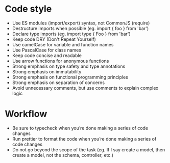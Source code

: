 # Code style

- Use ES modules (import/export) syntax, not CommonJS (require)
- Destructure imports when possible (eg. import { foo } from 'bar')
- Declare type imports (eg. import type { Foo } from 'bar')
- Keep code DRY (Don't Repeat Yourself)
- Use camelCase for variable and function names
- Use PascalCase for class names
- Keep code concise and readable
- Use arrow functions for anonymous functions
- Strong emphasis on type safety and type annotations
- Strong emphasis on immutability
- Strong emphasis on functional programming principles
- Strong emphasis on separation of concerns
- Avoid unnecessary comments, but use comments to explain complex logic

# Workflow

- Be sure to typecheck when you’re done making a series of code changes
- Run prettier to format the code when you’re done making a series of code changes
- Do not go beyond the scope of the task (eg. If I say create a model, then create a model, not the schema, controller, etc.)
